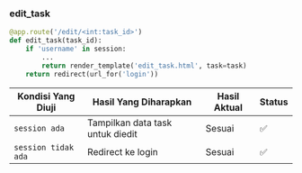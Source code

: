 ### edit_task
```python
@app.route('/edit/<int:task_id>')
def edit_task(task_id):
    if 'username' in session:
        ...
        return render_template('edit_task.html', task=task)
    return redirect(url_for('login'))
```
| Kondisi Yang Diuji  | Hasil Yang Diharapkan            | Hasil Aktual | Status |
| ------------------- | -------------------------------- | ------------ | ------ |
| `session ada`       | Tampilkan data task untuk diedit | Sesuai       | ✅      |
| `session tidak ada` | Redirect ke login                | Sesuai       | ✅      |
